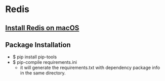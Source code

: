 # Redis

## [Install Redis on macOS](https://redis.io/docs/getting-started/installation/install-redis-on-mac-os/)

## Package Installation

- $ pip install pip-tools
- $ pip-compile requirements.ini
  - it will generate the requirements.txt with dependency package info in the same directory.
